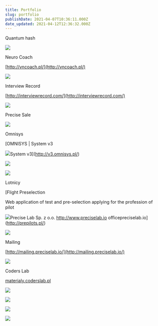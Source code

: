 ```yaml
---
title: Portfolio
slug: portfolio
publishDate: 2021-04-07T10:36:11.000Z
date_updated: 2021-04-12T12:36:32.000Z
---
```


Quantum hash

![](https://preciselab.io/content/images/2021/04/1Zasob-3.png)

Neuro Coach

[http://vncoach.pl/](http://vncoach.pl/)

![](https://preciselab.io/content/images/2021/04/1Zasob-2.png)

Interview Record

[http://interviewrecord.com/](http://interviewrecord.com/)

![](https://preciselab.io/content/images/2021/04/iconZasob-7-1.png)

Precise Sale

![](https://preciselab.io/content/images/2021/04/Screenshot_3.png)

Omnisys

[OMNISYS | System v3

![](http://v3.omnisys.pl/favicon.ico)System v3](http://v3.omnisys.pl/)

![](https://preciselab.io/content/images/2021/04/79044650-88809e80-7c06-11ea-9409-a3bcb19b9953.png)

![](https://preciselab.io/content/images/2021/04/79043003-8c0f2800-7bfc-11ea-916f-901857e6e390.png)

Lotnicy

[Flight Preselection

Web application of test and pre-selection applying for the profession of pilot

![](http://prepilots.pl/flight-24px.svg)Precise Lab Sp. z o.o. http://www.preciselab.io officepreciselab.io](http://prepilots.pl/)

![](https://preciselab.io/content/images/2021/04/Screenshot_4.png)

Mailing

[http://mailing.preciselab.io/](http://mailing.preciselab.io/)

![](https://preciselab.io/content/images/2021/04/Screenshot-from-2021-04-07-13-44-08.png)

Coders Lab

[materialy.coderslab.pl](materialy.coderslab.pl)

![](https://preciselab.io/content/images/2021/04/Screenshot-from-2021-04-07-13-34-20.png)

![](https://preciselab.io/content/images/2021/04/Screenshot-from-2021-04-07-13-56-31.png)

![](https://preciselab.io/content/images/2021/04/Screenshot-from-2021-04-07-13-56-11.png)

![](https://preciselab.io/content/images/2021/04/Screenshot-from-2021-04-07-13-55-50.png)
